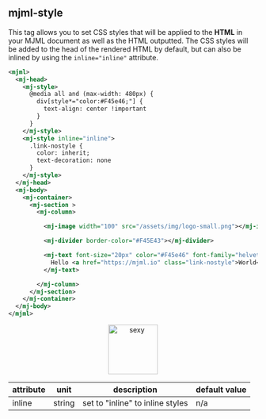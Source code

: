 ## mjml-style

This tag allows you to set CSS styles that will be applied to the <b>HTML</b> in your MJML document as well as the HTML outputted. The CSS styles will be added to the head of the rendered HTML by default, but can also be inlined by using the `inline="inline"` attribute.

  ```xml
  <mjml>
    <mj-head>
      <mj-style>
        @media all and (max-width: 480px) {
          div[style*="color:#F45e46;"] {
            text-align: center !important
          }
        }
      </mj-style>
      <mj-style inline="inline">
        .link-nostyle {
          color: inherit;
          text-decoration: none
        }
      </mj-style>
    </mj-head>
    <mj-body>
      <mj-container>
        <mj-section >
          <mj-column>

            <mj-image width="100" src="/assets/img/logo-small.png"></mj-image>

            <mj-divider border-color="#F45E43"></mj-divider>

            <mj-text font-size="20px" color="#F45e46" font-family="helvetica">
              Hello <a href="https://mjml.io" class="link-nostyle">World</a>
            </mj-text>

          </mj-column>
        </mj-section>
      </mj-container>
    </mj-body>
  </mjml>
   ```

  <p align="center">
    <a href="https://mjml.io/try-it-live/components/head-style">
      <img width="100px" src="http://imgh.us/TRYITLIVE.svg" alt="sexy" />
    </a>
  </p>
  
  attribute            | unit          | description                         | default value
  ---------------------|---------------|-------------------------------------|---------------
  inline               | string        | set to "inline" to inline styles    | n/a
